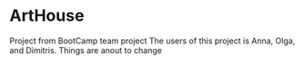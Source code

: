 # ArtHouse
Project from BootCamp team project
The users of this project is Anna, Olga, and Dimitris.
Things are anout to change
